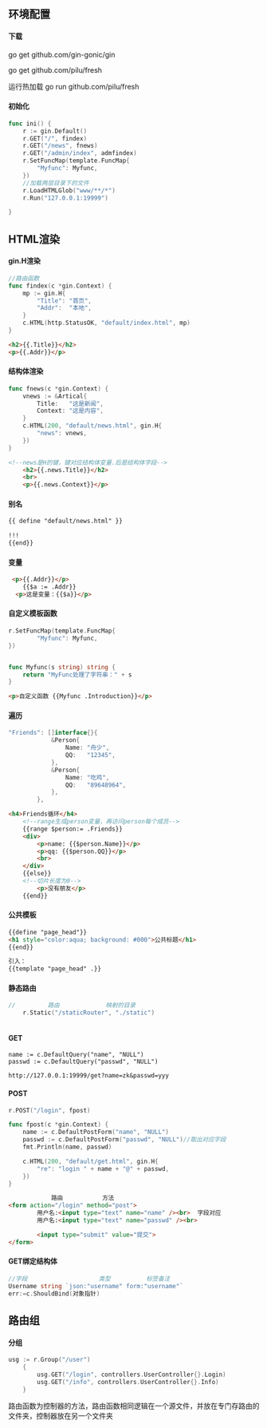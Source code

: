 ## 环境配置

#### 下载

go get github.com/gin-gonic/gin  

go get github.com/pilu/fresh

运行热加载 go run github.com/pilu/fresh

#### 初始化

```go
func ini() {
	r := gin.Default()
	r.GET("/", findex)
	r.GET("/news", fnews)
	r.GET("/admin/index", admfindex)
    r.SetFuncMap(template.FuncMap{
		"Myfunc": Myfunc,
	})
	//加载两层目录下的文件
	r.LoadHTMLGlob("www/**/*")
	r.Run("127.0.0.1:19999")

}
```





## HTML渲染

#### gin.H渲染

```go
//路由函数
func findex(c *gin.Context) {
	mp := gin.H{
		"Title": "首页",
		"Addr":  "本地",
	}
	c.HTML(http.StatusOK, "default/index.html", mp)
}
```

```html
<h2>{{.Title}}</h2>
<p>{{.Addr}}</p>
```

#### 结构体渲染

```go
func fnews(c *gin.Context) {
	vnews := &Artical{
		Title:   "这是新闻",
		Context: "这是内容",
	}
	c.HTML(200, "default/news.html", gin.H{
		"news": vnews,
	})
}
```

```html
<!--news是H的键，键对应结构体变量.后是结构体字段-->
    <h2>{{.news.Title}}</h2>
    <br>
    <p>{{.news.Context}}</p>
```

#### 别名

```html
{{ define "default/news.html" }}

!!!
{{end}}
```

#### 变量

```html
 <p>{{.Addr}}</p>
    {{$a := .Addr}}
  <p>这是变量：{{$a}}</p>
```

#### 自定义模板函数

```go
r.SetFuncMap(template.FuncMap{
		"Myfunc": Myfunc,
})


func Myfunc(s string) string {
	return "MyFunc处理了字符串：" + s
}

```



```html
<p>自定义函数 {{Myfunc .Introduction}}</p>
```

#### 遍历

```go
"Friends": []interface{}{
			&Person{
				Name: "舟少",
				QQ:   "12345",
			},
			&Person{
				Name: "吃鸡",
				QQ:   "89648964",
			},
		},
```

```html
<h4>Friends循环</h4>
    <!--range生成person变量，再访问person每个成员-->
    {{range $person:= .Friends}}
    <div>
        <p>name: {{$person.Name}}</p>
        <p>qq: {{$person.QQ}}</p>
        <br>
    </div>
    {{else}}
    <!--切片长度为0-->
        <p>没有朋友</p>
    {{end}}
```

#### 公共模板

```html
{{define "page_head"}}
<h1 style="color:aqua; background: #000">公共标题</h1>
{{end}}

引入：
{{template "page_head" .}}
```

#### 静态路由

```go
//         路由             映射的目录
	r.Static("/staticRouter", "./static")
```

```
```

#### GET

```
name := c.DefaultQuery("name", "NULL")
passwd := c.DefaultQuery("passwd", "NULL")

http://127.0.0.1:19999/get?name=zk&passwd=yyy

```

#### POST

```go
r.POST("/login", fpost)

func fpost(c *gin.Context) {
	name := c.DefaultPostForm("name", "NULL")
	passwd := c.DefaultPostForm("passwd", "NULL")//取出对应字段
	fmt.Println(name, passwd)

	c.HTML(200, "default/get.html", gin.H{
		"re": "login " + name + "@" + passwd,
	})
}
```

```html
			路由           方法
<form action="/login" method="post">
        用户名:<input type="text" name="name" /><br>  字段对应
        用户名:<input type="text" name="passwd" /><br>

        <input type="submit" value="提交">
</form>
```

#### GET绑定结构体

```go
//字段 					类型 			标签备注
Username string `json:"username" form:"username"`
err:=c.ShouldBind(对象指针)
```

## 路由组

#### 分组

```go
usg := r.Group("/user")
	{
		usg.GET("/login", controllers.UserController{}.Login)
		usg.GET("/info", controllers.UserController{}.Info)
	}
```

路由函数为控制器的方法，路由函数相同逻辑在一个源文件，并放在专门存路由的文件夹，控制器放在另一个文件夹
